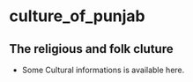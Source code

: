 # culture_of_punjab

## The religious and folk cluture

* Some Cultural informations is available here.

